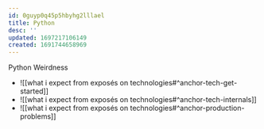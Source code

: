 ```yaml
---
id: 0guyp0q45p5hbyhg2lllael
title: Python
desc: ''
updated: 1697217106149
created: 1691744658969
---
```


Python Weirdness  
- ![[what i expect from exposés on technologies#^anchor-tech-get-started]]
- ![[what i expect from exposés on technologies#^anchor-tech-internals]]
- ![[what i expect from exposés on technologies#^anchor-production-problems]]
